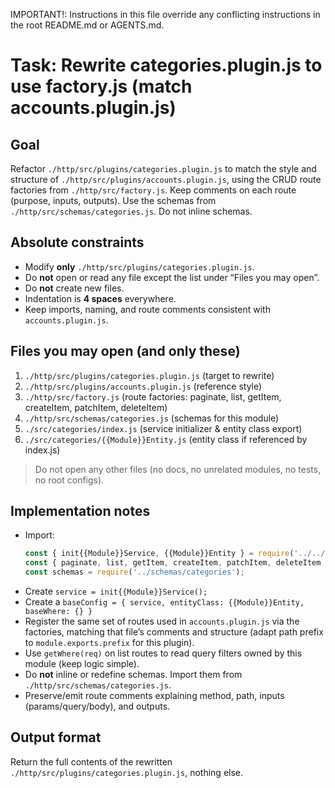IMPORTANT!: Instructions in this file override any conflicting instructions in the root README.md or AGENTS.md.

# Task: Rewrite categories.plugin.js to use factory.js (match accounts.plugin.js)

## Goal
Refactor `./http/src/plugins/categories.plugin.js` to match the style and structure of `./http/src/plugins/accounts.plugin.js`, using the CRUD route factories from `./http/src/factory.js`. Keep comments on each route (purpose, inputs, outputs). Use the schemas from `./http/src/schemas/categories.js`. Do not inline schemas.

## Absolute constraints
- Modify **only** `./http/src/plugins/categories.plugin.js`.
- Do **not** open or read any file except the list under “Files you may open”.
- Do **not** create new files.
- Indentation is **4 spaces** everywhere.
- Keep imports, naming, and route comments consistent with `accounts.plugin.js`.

## Files you may open (and only these)
1. `./http/src/plugins/categories.plugin.js`        (target to rewrite)  
2. `./http/src/plugins/accounts.plugin.js`         (reference style)  
3. `./http/src/factory.js`                         (route factories: paginate, list, getItem, createItem, patchItem, deleteItem)  
4. `./http/src/schemas/categories.js`              (schemas for this module)  
5. `./src/categories/index.js`                     (service initializer & entity class export)  
6. `./src/categories/{{Module}}Entity.js`          (entity class if referenced by index.js)  

> Do not open any other files (no docs, no unrelated modules, no tests, no root configs).

## Implementation notes
- Import:
    ```js
    const { init{{Module}}Service, {{Module}}Entity } = require('../../src/categories');
    const { paginate, list, getItem, createItem, patchItem, deleteItem } = require('../factory');
    const schemas = require('../schemas/categories');
    ```
- Create `service = init{{Module}}Service();`
- Create a `baseConfig = { service, entityClass: {{Module}}Entity, baseWhere: {} }`
- Register the same set of routes used in `accounts.plugin.js` via the factories, matching that file’s comments and structure (adapt path prefix to `module.exports.prefix` for this plugin).
- Use `getWhere(req)` on list routes to read query filters owned by this module (keep logic simple).
- Do **not** inline or redefine schemas. Import them from `./http/src/schemas/categories.js`.
- Preserve/emit route comments explaining method, path, inputs (params/query/body), and outputs.

## Output format
Return the full contents of the rewritten `./http/src/plugins/categories.plugin.js`, nothing else.